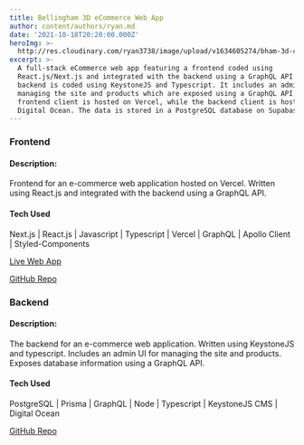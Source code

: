 ```yaml
---
title: Bellingham 3D eCommerce Web App
author: content/authors/ryan.md
date: '2021-10-18T20:20:00.000Z'
heroImg: >-
  http://res.cloudinary.com/ryan3738/image/upload/v1634605274/bham-3d-cart_ftgtdj.jpg
excerpt: >-
  A full-stack eCommerce web app featuring a frontend coded using
  React.js/Next.js and integrated with the backend using a GraphQL API. The
  backend is coded using KeystoneJS and Typescript. It includes an admin UI for
  managing the site and products which are exposed using a GraphQL API. The
  frontend client is hosted on Vercel, while the backend client is hosted on
  Digital Ocean. The data is stored in a PostgreSQL database on Supabase.
---
```




### Frontend
#### Description:
Frontend for an e-commerce web application hosted on Vercel. Written using React.js and integrated with the backend using a GraphQL API.
#### Tech Used
Next.js | React.js | Javascript | Typescript | Vercel | GraphQL | Apollo Client | Styled-Components

[Live Web App](https://bellingham3d.com/)

[GitHub Repo](https://github.com/ryan3738/bellingham3d-frontend)

### Backend
#### Description:
The backend for an e-commerce web application. Written using KeystoneJS and typescript. Includes an admin UI for managing the site and products. Exposes database information using a GraphQL API.
#### Tech Used
PostgreSQL | Prisma | GraphQL | Node | Typescript | KeystoneJS CMS | Digital Ocean

[GitHub Repo](https://github.com/ryan3738/bellingham3d-backend)
